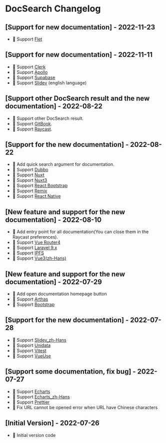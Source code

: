# DocSearch Changelog

## [Support for new documentation] - 2022-11-23

- 📄 Support [Flet](https://flet.dev)

## [Support for new documentation] - 2022-11-11

- 📄 Support [Clerk](https://clerk.dev)
- 📄 Support [Apollo](https://www.apollographql.com/docs/)
- 📄 Support [Supabase](https://supabase.io/docs)
- 📄 Support [Slidev](https://sli.dev) (english language)

## [Support other DocSearch result and the new documentation] - 2022-08-22

- 🌟 Support other DocSearch result.
- 📄 Support [GitBook](https://docs.gitbook.com/).
- 📄 Support [Raycast](https://developers.raycast.com/).

## [Support for the new documentation] - 2022-08-22

- 🌟 Add quick search argument for documentation.
- 📄 Support [Dubbo](https://dubbo.apache.org/)
- 📄 Support [Nuxt](https://nuxtjs.org/)
- 📄 Support [Nuxt3](https://v3.nuxtjs.org/)
- 📄 Support [React Bootstrap](https://react-bootstrap.github.io/)
- 📄 Support [Remix](https://remix.run/)
- 📄 Support [React Native](https://reactnative.dev/)

## [New feature and support for the new documentation] - 2022-08-10

- 🌟 Add entry point for all documentation(You can close them in the Raycast preferences).
- 📄 Support [Vue Router4](https://router.vuejs.org/)
- 📄 Support [Laravel 9.x](https://laravel.com/)
- 📄 Support [IPFS](https://docs.ipfs.tech/)
- 📄 Support [Vue3(zh-Hans)](https://staging-cn.vuejs.org/)

## [New feature and support for the new documentation] - 2022-07-29

- 🌟 Add open documentation homepage button
- 📄 Support [Arthas](https://arthas.aliyun.com/)
- 📄 Support [Bootstrap](https://getbootstrap.com/)

## [Support for the new documentation] - 2022-07-28

- 📄 Support [Slidev_zh-Hans](https://cn.sli.dev/)
- 📄 Support [Unidata](https://unidata.app/)
- 📄 Support [Vitest](https://vitest.dev/)
- 📄 Support [VueUse](https://vueuse.org/)

## [Support some documentation, fix bug] - 2022-07-27

- 📄 Support [Echarts](https://echarts.apache.org/en/index.html)
- 📄 Support [Echarts_zh-Hans](https://echarts.apache.org/zh/index.html)
- 📄 Support [Prettier](https://prettier.io/)
- 🐛 Fix URL cannot be opened error when URL have Chinese characters

## [Initial Version] - 2022-07-26

- 🎉 Initial version code
